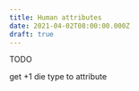 ```yaml
---
title: Human attributes
date: 2021-04-02T08:00:00.000Z
draft: true
---
```

TODO

get +1 die type to attribute
<!--more-->